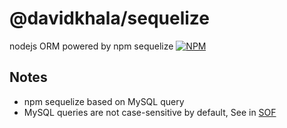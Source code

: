 # @davidkhala/sequelize
nodejs ORM powered by npm sequelize
[![NPM](https://nodei.co/npm/khala-sequelize.png)](https://nodei.co/npm/khala-sequelize/)
## Notes
- npm sequelize based on MySQL query
- MySQL queries are not case-sensitive by default, See in [SOF](https://stackoverflow.com/questions/7857669/mysql-case-sensitive-query)
